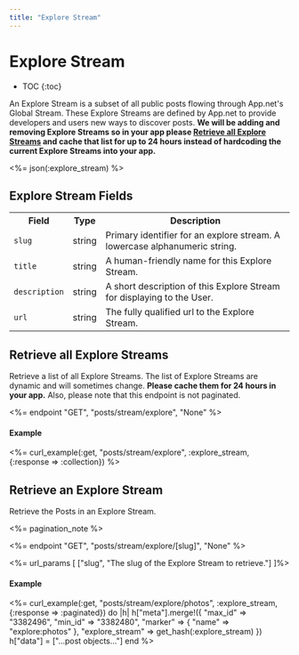 ```yaml
---
title: "Explore Stream"
---
```


# Explore Stream

* TOC
{:toc}

An Explore Stream is a subset of all public posts flowing through App.net's Global Stream. These Explore Streams are defined by App.net to provide developers and users new ways to discover posts. **We will be adding and removing Explore Streams so in your app please [Retrieve all Explore Streams](#retrieve-all-explore-streams) and cache that list for up to 24 hours instead of hardcoding the current Explore Streams into your app.**

<%= json(:explore_stream) %>

## Explore Stream Fields

<table class='table table-striped'>
    <tr>
        <th>Field</th>
        <th>Type</th>
        <th>Description</th>
    </tr>
    <tr>
        <td><code>slug</code></td>
        <td>string</td>
        <td>Primary identifier for an explore stream. A lowercase alphanumeric string.</td>
    </tr>
    <tr>
        <td><code>title</code></td>
        <td>string</td>
        <td>A human-friendly name for this Explore Stream.</td>
    </tr>
    <tr>
        <td><code>description</code></td>
        <td>string</td>
        <td>A short description of this Explore Stream for displaying to the User.</td>
    </tr>
    <tr>
        <td><code>url</code></td>
        <td>string</td>
        <td>The fully qualified url to the Explore Stream.</td>
    </tr>
</table>

## Retrieve all Explore Streams

Retrieve a list of all Explore Streams. The list of Explore Streams are dynamic and will sometimes change. **Please cache them for 24 hours in your app.** Also, please note that this endpoint is not paginated.

<%= endpoint "GET", "posts/stream/explore", "None" %>

#### Example

<%= curl_example(:get, "posts/stream/explore", :explore_stream, {:response => :collection}) %>

## Retrieve an Explore Stream

Retrieve the Posts in an Explore Stream.

<%= pagination_note %>

<%= endpoint "GET", "posts/stream/explore/[slug]", "None" %>

<%= url_params [
    ["slug", "The slug of the Explore Stream to retrieve."]
]%>

#### Example

<%= curl_example(:get, "posts/stream/explore/photos", :explore_stream, {:response => :paginated}) do |h|
    h["meta"].merge!({
        "max_id" => "3382496",
        "min_id" => "3382480",
        "marker" => {
            "name" => "explore:photos"
        },
        "explore_stream" => get_hash(:explore_stream)
    })
    h["data"] = ["...post objects..."]
end %>
